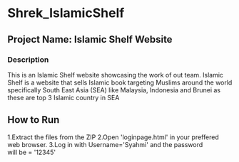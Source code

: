 # Shrek_IslamicShelf
## Project Name: Islamic Shelf Website

### Description
This is an Islamic Shelf website showcasing the work of out team. Islamic Shelf
is a website that sells Islamic book targeting Muslims around the world specifically South East Asia (SEA) 
like Malaysia, Indonesia and Brunei as these are top 3 Islamic country in SEA 

## How to Run
1.Extract the files from the ZIP
2.Open 'loginpage.html' in your preffered web browser.
3.Log in with Username='Syahmi' and the password will be = '12345'
